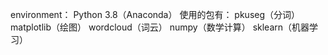 environment：
  Python 3.8（Anaconda）
 使用的包有：
  pkuseg（分词）
  matplotlib（绘图）
  wordcloud（词云）
  numpy（数学计算）
  sklearn（机器学习）